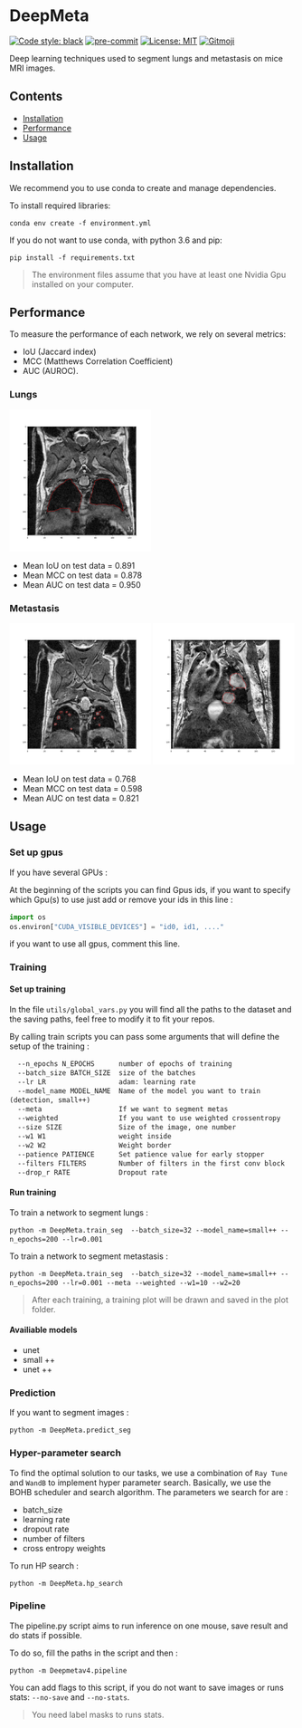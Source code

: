 # DeepMeta

[![Code style: black](https://img.shields.io/badge/code%20style-black-000000.svg)](https://github.com/psf/black) [![pre-commit](https://img.shields.io/badge/pre--commit-enabled-brightgreen?logo=pre-commit&logoColor=white)](https://github.com/pre-commit/pre-commit) [![License: MIT](https://img.shields.io/badge/License-MIT-yellow.svg)](https://opensource.org/licenses/MIT)
<a href="https://gitmoji.dev">
  <img src="https://img.shields.io/badge/gitmoji-%20😜%20😍-FFDD67.svg?style=flat-square" alt="Gitmoji">
</a>

Deep learning techniques used to segment lungs and metastasis on mice MRI images.


## Contents
- [Installation](#installation)
- [Performance](#performance)
- [Usage](#usage)


## Installation

We recommend you to use conda to create and manage dependencies.

To install required libraries:
```shell script
conda env create -f environment.yml
```

If you do not want to use conda, with python 3.6 and pip:
```shell script
pip install -f requirements.txt
```


> The environment files assume that you have at least one Nvidia Gpu installed on your computer.

## Performance
To measure the performance of each network, we rely on several metrics:
 - IoU (Jaccard index)
 - MCC (Matthews Correlation Coefficient)
 - AUC (AUROC).
### Lungs
<img src="./docs/_static/lungs_seg.png" alt="lungs seg" width="250">

- Mean IoU on test data = 0.891
- Mean MCC on test data = 0.878
- Mean AUC on test data = 0.950

### Metastasis

<img src="./docs/_static/sm_metas_seg.png" alt="sm meta seg" width="250">
<img src="./docs/_static/bg_meta_seg.png" alt="bg meta seg" width="250">

- Mean IoU on test data = 0.768
- Mean MCC on test data = 0.598
- Mean AUC on test data = 0.821

## Usage

### Set up gpus
If you have several GPUs :

At the beginning of the scripts you can find Gpus ids, if you want to specify which Gpu(s) to use just add or remove your ids in this line :
```python
import os
os.environ["CUDA_VISIBLE_DEVICES"] = "id0, id1, ...."
```
if you want to use all gpus, comment this line.

### Training

#### Set up training
In the file `utils/global_vars.py` you will find all the paths to the dataset and the saving paths, feel free to modify it to fit your repos.

By calling train scripts you can pass some arguments that will define the setup of the training :
```shell script
  --n_epochs N_EPOCHS      number of epochs of training
  --batch_size BATCH_SIZE  size of the batches
  --lr LR                  adam: learning rate
  --model_name MODEL_NAME  Name of the model you want to train (detection, small++)
  --meta                   If we want to segment metas
  --weighted               If you want to use weighted crossentropy
  --size SIZE              Size of the image, one number
  --w1 W1                  weight inside
  --w2 W2                  Weight border
  --patience PATIENCE      Set patience value for early stopper
  --filters FILTERS        Number of filters in the first conv block
  --drop_r RATE            Dropout rate
```

#### Run training
To train a network to segment lungs :
```shell script
python -m DeepMeta.train_seg  --batch_size=32 --model_name=small++ --n_epochs=200 --lr=0.001
```

To train a network to segment metastasis :
```shell script
python -m DeepMeta.train_seg  --batch_size=32 --model_name=small++ --n_epochs=200 --lr=0.001 --meta --weighted --w1=10 --w2=20
```
>After each training, a training plot will be drawn and saved in the plot folder. 
#### Availiable models
 - unet
 - small ++
 - unet ++

### Prediction
If you want to segment images :
```shell script
python -m DeepMeta.predict_seg
```

### Hyper-parameter search

To find the optimal solution to our tasks, we use a combination of `Ray Tune` and `WandB`
to implement hyper parameter search. Basically, we use the BOHB scheduler and search algorithm.
The parameters we search for are :
- batch_size
- learning rate
- dropout rate
- number of filters
- cross entropy weights

To run HP search :
```shell
python -m DeepMeta.hp_search
```

### Pipeline

The pipeline.py script aims to run inference on one mouse, save result and do stats
if possible.

To do so, fill the paths in the script and then :
```shell
python -m Deepmetav4.pipeline
```

You can add flags to this script, if you do not want to save images or runs stats:
`--no-save` and `--no-stats`.

>You need label masks to runs stats.
